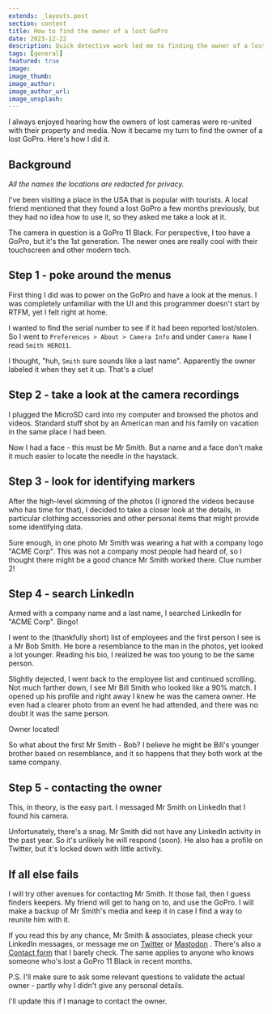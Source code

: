 ```yaml
---
extends: _layouts.post
section: content
title: How to find the owner of a lost GoPro
date: 2023-12-22
description: Quick detective work led me to finding the owner of a lost GoPro
tags: [general]
featured: true
image: 
image_thumb: 
image_author: 
image_author_url: 
image_unsplash:
---
```


I always enjoyed hearing how the owners of lost cameras were re-united with their property and media. Now it became my turn to find the owner of a lost GoPro. Here's how I did it.

## Background

*All the names the locations are redacted for privacy.*

I've been visiting a place in the USA that is popular with tourists. A local friend mentioned that they found a lost GoPro a few months previously, but they had no idea how to use it, so they asked me take a look at it.

The camera in question is a GoPro 11 Black. For perspective, I too have a GoPro, but it's the 1st generation. The newer ones are really cool with their touchscreen and other modern tech.

## Step 1 - poke around the menus

First thing I did was to power on the GoPro and have a look at the menus. I was completely unfamiliar with the UI and this programmer doesn't start by RTFM, yet I felt right at home.

I wanted to find the serial number to see if it had been reported lost/stolen. So I went to `Preferences > About > Camera Info` and under `Camera Name` I read `Smith HERO11`.

I thought, "huh, `Smith` sure sounds like a last name". Apparently the owner labeled it when they set it up. That's a clue!

## Step 2 - take a look at the camera recordings

I plugged the MicroSD card into my computer and browsed the photos and videos. Standard stuff shot by an American man and his family on vacation in the same place I had been.

Now I had a face - this must be Mr Smith. But a name and a face don't make it much easier to locate the needle in the haystack.

## Step 3 - look for identifying markers

After the high-level skimming of the photos (I ignored the videos because who has time for that), I decided to take a closer look at the details, in particular clothing accessories and other personal items that might provide some identifying data.

Sure enough, in one photo Mr Smith was wearing a hat with a company logo "ACME Corp". This was not a company most people had heard of, so I thought there might be a good chance Mr Smith worked there. Clue number 2!

## Step 4 - search LinkedIn

Armed with a company name and a last name, I searched LinkedIn for "ACME Corp". Bingo!

I went to the (thankfully short) list of employees and the first person I see is a Mr Bob Smith. He bore a resemblance to the man in the photos, yet looked a lot younger. Reading his bio, I realized he was too young to be the same person.

Slightly dejected, I went back to the employee list and continued scrolling. Not much farther down, I see Mr Bill Smith who looked like a 90% match. I opened up his profile and right away I knew he was the camera owner. He even had a clearer photo from an event he had attended, and there was no doubt it was the same person.

Owner located!

So what about the first Mr Smith - Bob? I believe he might be Bill's younger brother based on resemblance, and it so happens that they both work at the same company.

## Step 5 - contacting the owner

This, in theory, is the easy part. I messaged Mr Smith on LinkedIn that I found his camera.

Unfortunately, there's a snag. Mr Smith did not have any LinkedIn activity in the past year. So it's unlikely he will respond (soon). He also has a profile on Twitter, but it's locked down with little activity.

## If all else fails

I will try other avenues for contacting Mr Smith. It those fail, then I guess finders keepers. My friend will get to hang on to, and use the GoPro. I will make a backup of Mr Smith's media and keep it in case I find a way to reunite him with it.

If you read this by any chance, Mr Smith & associates, please check your LinkedIn messages, or message me on [Twitter](https://twitter.com/brbcoding/) or [Mastodon](https://indieweb.social/@brbcoding) . There's also a [Contact form](https://chasingcode.dev/contact/) that I barely check. The same applies to anyone who knows someone who's lost a GoPro 11 Black in recent months.

P.S. I'll make sure to ask some relevant questions to validate the actual owner - partly why I didn't give any personal details.

I'll update this if I manage to contact the owner.